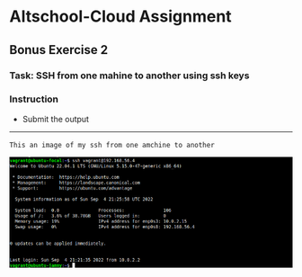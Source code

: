 # Altschool-Cloud Assignment

## Bonus Exercise 2

### Task: SSH from one mahine to another using ssh keys

### Instruction

- Submit the output

---

```
This an image of my ssh from one amchine to another
```

![VagrantFile Image](./images/sshtonewmachine.png)
